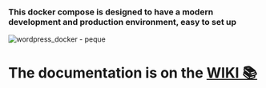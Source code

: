### This docker compose is designed to have a modern development and production environment, easy to set up

![wordpress_docker - peque](https://user-images.githubusercontent.com/7026066/37237721-7a6f12e8-23e5-11e8-87d1-0b1386a693ae.png)

# The documentation is on the [WIKI 📚](https://github.com/bikecoders/docker-compose_wordpress/wiki)
